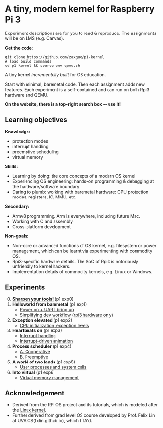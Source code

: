 # A tiny, modern kernel for Raspberry Pi 3 

Experiment descriptions are for you to read & reproduce. The assignments will be on LMS (e.g. Canvas). 

**Get the code**: 

```
git clone https://github.com/zaxguo/p1-kernel
# load build commands
cd p1-kernel && source env-qemu.sh
```

A tiny kernel *incrementally built* for OS education. 

Start with minimal, baremetal code. Then each assignment adds new features. Each experiment is a self-contained and can run on both Rpi3 hardware and QEMU. 

**On the website, there is a top-right search box -- use it!**

## Learning objectives

**Knowledge:** 

* protection modes
* interrupt handling
* preemptive scheduling
* virtual memory 

**Skills:** 

* Learning by doing: the core concepts of a modern OS kernel
* Experiencing OS engineering: hands-on programming & debugging at the hardware/software boundary
* Daring to plumb: working with baremetal hardware: CPU protection modes, registers, IO, MMU, etc.

**Secondary:**
* Armv8 programming. Arm is everywhere, including future Mac. 
* Working with C and assembly 
* Cross-platform development 

**Non-goals:**

* Non-core or advanced functions of OS kernel, e.g. filesystem or power management, which can be learnt via experimenting with commodity OS. 
* Rpi3-specific hardware details. The SoC of Rpi3 is notoriously unfriendly to kernel hackers. 
* Implementation details of commodity kernels, e.g. Linux or Windows.  

<!---- to complete --->

## Experiments
0. **[Sharpen your tools!](exp0/rpi-os.md)** (p1 exp0) 
1. **Helloworld from baremetal** (p1 exp1) 
      * [Power on + UART bring up](exp1/rpi-os.md)
      * [Simplifying dev workflow (rpi3 hardware only)](exp1/workflow.md)
2. **Exception elevated** (p1 exp2) 
      * [CPU initialization, exception levels](exp2/rpi-os.md)
3. **Heartbeats on** (p1 exp3) 
      * [Interrupt handling](exp3/rpi-os.md)
      * [Interrupt-driven animation](exp3/fb.md)
4. **Process scheduler** (p1 exp4) 
      * [A. Cooperative](exp4a/rpi-os.md) 
      * [B. Preemptive](exp4b/rpi-os.md) 
5. **A world of two lands** (p1 exp5) 
      * [User processes and system calls](exp5/rpi-os.md) 
6. **Into virtual** (p1 exp6) 
      * [Virtual memory management](exp6/rpi-os.md) 

## Acknowledgement
- Derived from the RPi OS project and its tutorials, which is modeled after the [Linux kernel](https://github.com/torvalds/linux). 
- Further derived from grad level OS course developed by Prof. Felix Lin at UVA CS(fxlin.github.io), which I TA'd.
